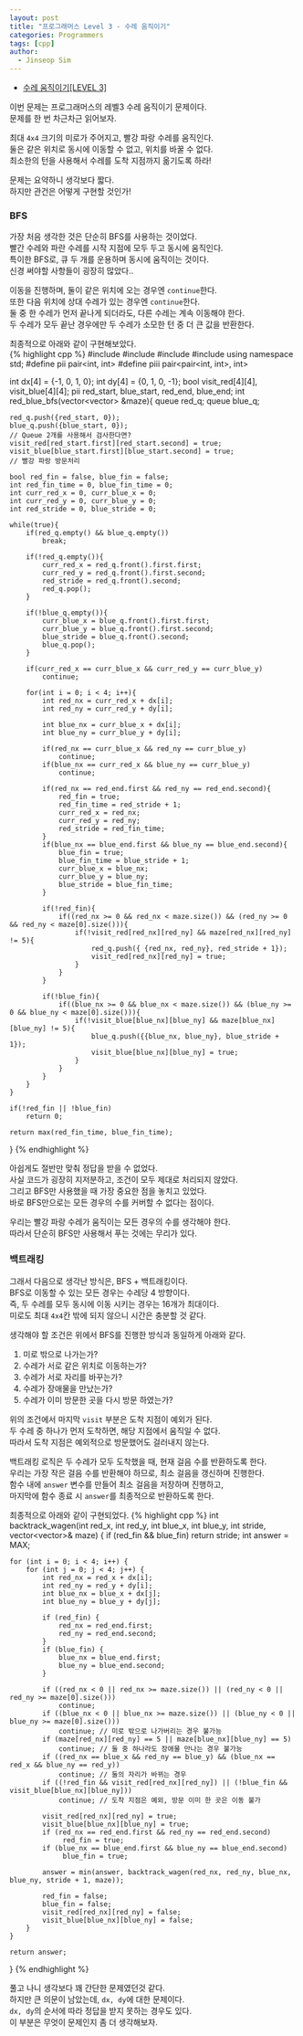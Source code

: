 ```yaml
---
layout: post
title: "프로그래머스 Level 3 - 수레 움직이기"
categories: Programmers
tags: [cpp]
author:
  - Jinseop Sim
---
```

- [수레 움직이기[LEVEL 3]](https://school.programmers.co.kr/learn/courses/30/lessons/250134)

이번 문제는 프로그래머스의 레벨3 수레 움직이기 문제이다.  
문제를 한 번 차근차근 읽어보자.  

최대 ```4x4``` 크기의 미로가 주어지고, 빨강 파랑 수레를 움직인다.  
둘은 같은 위치로 동시에 이동할 수 없고, 위치를 바꿀 수 없다.  
최소한의 턴을 사용해서 수레를 도착 지점까지 옮기도록 하라!  

문제는 요약하니 생각보다 짧다.  
하지만 관건은 어떻게 구현할 것인가!  

### BFS
가장 처음 생각한 것은 단순히 BFS를 사용하는 것이었다.  
빨간 수레와 파란 수레를 시작 지점에 모두 두고 동시에 움직인다.  
특이한 BFS로, 큐 두 개를 운용하며 동시에 움직이는 것이다.  
신경 써야할 사항들이 굉장히 많았다..  

이동을 진행하며, 둘이 같은 위치에 오는 경우엔 ```continue```한다.  
또한 다음 위치에 상대 수레가 있는 경우엔 ```continue```한다.  
둘 중 한 수레가 먼저 끝나게 되더라도, 다른 수레는 계속 이동해야 한다.  
두 수레가 모두 끝난 경우에만 두 수레가 소모한 턴 중 더 큰 값을 반환한다.  

최종적으로 아래와 같이 구현해보았다.  
{% highlight cpp %}
#include <string>
#include <vector>
#include <queue>
#include <iostream>
using namespace std;
#define pii pair<int, int>
#define piii pair<pair<int, int>, int>

int dx[4] = {-1, 0, 1, 0};
int dy[4] = {0, 1, 0, -1};
bool visit_red[4][4], visit_blue[4][4];
pii red_start, blue_start, red_end, blue_end;
int red_blue_bfs(vector<vector<int>> &maze){
    queue<piii> red_q;
    queue<piii> blue_q;
    
    red_q.push({red_start, 0});
    blue_q.push({blue_start, 0});
    // Queue 2개를 사용해서 검사한다면?
    visit_red[red_start.first][red_start.second] = true;
    visit_blue[blue_start.first][blue_start.second] = true;
    // 빨강 파랑 방문처리
    
    bool red_fin = false, blue_fin = false;
    int red_fin_time = 0, blue_fin_time = 0;
    int curr_red_x = 0, curr_blue_x = 0;
    int curr_red_y = 0, curr_blue_y = 0;
    int red_stride = 0, blue_stride = 0;
    
    while(true){
        if(red_q.empty() && blue_q.empty())
            break;
        
        if(!red_q.empty()){
            curr_red_x = red_q.front().first.first;
            curr_red_y = red_q.front().first.second;
            red_stride = red_q.front().second;
            red_q.pop();
        }
        
        if(!blue_q.empty()){
            curr_blue_x = blue_q.front().first.first;
            curr_blue_y = blue_q.front().first.second;
            blue_stride = blue_q.front().second;
            blue_q.pop();
        }
        
        if(curr_red_x == curr_blue_x && curr_red_y == curr_blue_y)
            continue;
            
        for(int i = 0; i < 4; i++){
            int red_nx = curr_red_x + dx[i];
            int red_ny = curr_red_y + dy[i];
            
            int blue_nx = curr_blue_x + dx[i];
            int blue_ny = curr_blue_y + dy[i];
            
            if(red_nx == curr_blue_x && red_ny == curr_blue_y)
                continue;
            if(blue_nx == curr_red_x && blue_ny == curr_blue_y)
                continue;
            
            if(red_nx == red_end.first && red_ny == red_end.second){
                red_fin = true;
                red_fin_time = red_stride + 1;
                curr_red_x = red_nx;
                curr_red_y = red_ny;
                red_stride = red_fin_time;
            }
            if(blue_nx == blue_end.first && blue_ny == blue_end.second){
                blue_fin = true;
                blue_fin_time = blue_stride + 1;
                curr_blue_x = blue_nx;
                curr_blue_y = blue_ny;
                blue_stride = blue_fin_time;
            }
            
            if(!red_fin){
                if((red_nx >= 0 && red_nx < maze.size()) && (red_ny >= 0 && red_ny < maze[0].size())){
                    if(!visit_red[red_nx][red_ny] && maze[red_nx][red_ny] != 5){
                        red_q.push({ {red_nx, red_ny}, red_stride + 1});
                        visit_red[red_nx][red_ny] = true;
                    }
                }
            }
            
            if(!blue_fin){
                if((blue_nx >= 0 && blue_nx < maze.size()) && (blue_ny >= 0 && blue_ny < maze[0].size())){
                    if(!visit_blue[blue_nx][blue_ny] && maze[blue_nx][blue_ny] != 5){
                        blue_q.push({{blue_nx, blue_ny}, blue_stride + 1});
                        visit_blue[blue_nx][blue_ny] = true;
                    }
                }
            }
        }
    }
    
    if(!red_fin || !blue_fin)
        return 0;
    
    return max(red_fin_time, blue_fin_time);
}
{% endhighlight %}  

아쉽게도 절반만 맞춰 정답을 받을 수 없었다.  
사실 코드가 굉장히 지저분하고, 조건이 모두 제대로 처리되지 않았다.  
그리고 BFS만 사용했을 때 가장 중요한 점을 놓치고 있었다.  
바로 BFS만으로는 모든 경우의 수를 커버할 수 없다는 점이다.  

우리는 빨강 파랑 수레가 움직이는 모든 경우의 수를 생각해야 한다.  
따라서 단순히 BFS만 사용해서 푸는 것에는 무리가 있다.  

### 백트래킹
그래서 다음으로 생각난 방식은, BFS + 백트래킹이다.  
BFS로 이동할 수 있는 모든 경우는 수레당 4 방향이다.  
즉, 두 수레를 모두 동시에 이동 시키는 경우는 16개가 최대이다.  
미로도 최대 ```4x4```칸 밖에 되지 않으니 시간은 충분할 것 같다.  

생각해야 할 조건은 위에서 BFS를 진행한 방식과 동일하게 아래와 같다.  
1. 미로 밖으로 나가는가?
2. 수레가 서로 같은 위치로 이동하는가?
3. 수레가 서로 자리를 바꾸는가?
4. 수레가 장애물을 만났는가?
5. 수레가 이미 방문한 곳을 다시 방문 하였는가?

위의 조건에서 마지막 ```visit``` 부분은 도착 지점이 예외가 된다.  
두 수레 중 하나가 먼저 도착하면, 해당 지점에서 움직일 수 없다.  
따라서 도착 지점은 예외적으로 방문했어도 걸러내지 않는다.  

백트래킹 로직은 두 수레가 모두 도착했을 때, 현재 걸음 수를 반환하도록 한다.  
우리는 가장 작은 걸음 수를 반환해야 하므로, 최소 걸음을 갱신하며 진행한다.  
함수 내에 ```answer``` 변수를 만들어 최소 걸음을 저장하며 진행하고,  
마지막에 함수 종료 시 ```answer```를 최종적으로 반환하도록 한다.  

최종적으로 아래와 같이 구현되었다.
{% highlight cpp %}
int backtrack_wagen(int red_x, int red_y, int blue_x, int blue_y, int stride, vector<vector<int>>& maze) {
    if (red_fin && blue_fin)
        return stride;
    int answer = MAX;

    for (int i = 0; i < 4; i++) {
        for (int j = 0; j < 4; j++) {
            int red_nx = red_x + dx[i];
            int red_ny = red_y + dy[i];
            int blue_nx = blue_x + dx[j];
            int blue_ny = blue_y + dy[j];

            if (red_fin) {
                red_nx = red_end.first;
                red_ny = red_end.second;
            }
            if (blue_fin) {
                blue_nx = blue_end.first;
                blue_ny = blue_end.second;
            }

            if ((red_nx < 0 || red_nx >= maze.size()) || (red_ny < 0 || red_ny >= maze[0].size()))
                continue;
            if ((blue_nx < 0 || blue_nx >= maze.size()) || (blue_ny < 0 || blue_ny >= maze[0].size()))
                continue; // 미로 밖으로 나가버리는 경우 불가능
            if (maze[red_nx][red_ny] == 5 || maze[blue_nx][blue_ny] == 5)
                continue; // 둘 중 하나라도 장애물 만나는 경우 불가능
            if ((red_nx == blue_x && red_ny == blue_y) && (blue_nx == red_x && blue_ny == red_y))
                continue; // 둘의 자리가 바뀌는 경우
            if ((!red_fin && visit_red[red_nx][red_ny]) || (!blue_fin && visit_blue[blue_nx][blue_ny]))
                continue; // 도착 지점은 예외, 방문 이미 한 곳은 이동 불가

            visit_red[red_nx][red_ny] = true;
            visit_blue[blue_nx][blue_ny] = true;
            if (red_nx == red_end.first && red_ny == red_end.second)
                 red_fin = true;
            if (blue_nx == blue_end.first && blue_ny == blue_end.second)
                 blue_fin = true;

            answer = min(answer, backtrack_wagen(red_nx, red_ny, blue_nx, blue_ny, stride + 1, maze));

            red_fin = false;
            blue_fin = false;
            visit_red[red_nx][red_ny] = false;
            visit_blue[blue_nx][blue_ny] = false;
        }
    }

    return answer;
}
{% endhighlight %}

풀고 나니 생각보다 꽤 간단한 문제였던것 같다.  
하지만 큰 의문이 남았는데, ```dx, dy```에 대한 문제이다.  
```dx, dy```의 순서에 따라 정답을 받지 못하는 경우도 있다.  
이 부분은 무엇이 문제인지 좀 더 생각해보자.  
